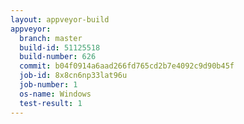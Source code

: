 ```yaml
---
layout: appveyor-build
appveyor:
  branch: master
  build-id: 51125518
  build-number: 626
  commit: b04f0914a6aad266fd765cd2b7e4092c9d90b45f
  job-id: 8x8cn6np33lat96u
  job-number: 1
  os-name: Windows
  test-result: 1
---
```

